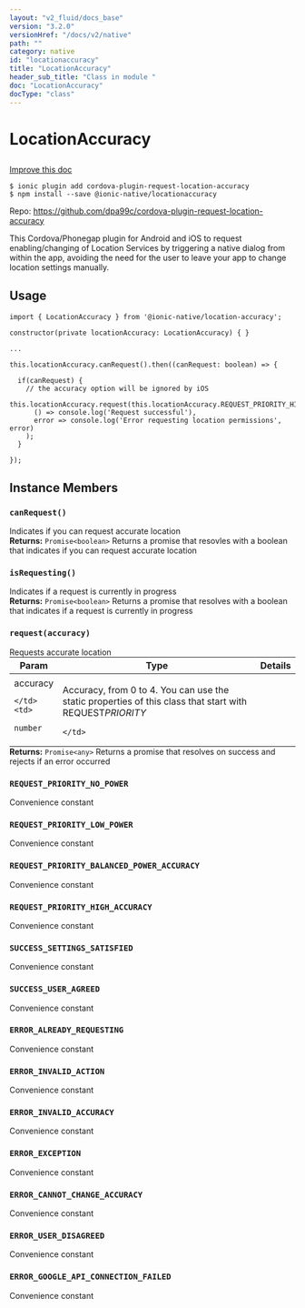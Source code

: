 ```yaml
---
layout: "v2_fluid/docs_base"
version: "3.2.0"
versionHref: "/docs/v2/native"
path: ""
category: native
id: "locationaccuracy"
title: "LocationAccuracy"
header_sub_title: "Class in module "
doc: "LocationAccuracy"
docType: "class"
---
```








<h1 class="api-title">
  
  LocationAccuracy
  

  

  </h1>

<a class="improve-v2-docs" href="http://github.com/driftyco/ionic-native/edit/master/src/@ionic-native/plugins/location-accuracy/index.ts#L1">
  Improve this doc
</a>



<!-- decorators -->





<pre><code>$ ionic plugin add cordova-plugin-request-location-accuracy
$ npm install --save @ionic-native/locationaccuracy
</code></pre>
<p>Repo:
  <a href="https://github.com/dpa99c/cordova-plugin-request-location-accuracy">
    https://github.com/dpa99c/cordova-plugin-request-location-accuracy
  </a>
</p>

<!-- description -->

<p>This Cordova/Phonegap plugin for Android and iOS to request enabling/changing of Location Services by triggering a native dialog from within the app, avoiding the need for the user to leave your app to change location settings manually.</p>



<!-- if doc.decorators -->

<!-- @usage tag -->

<h2>Usage</h2>

<pre><code>import { LocationAccuracy } from &#39;@ionic-native/location-accuracy&#39;;

constructor(private locationAccuracy: LocationAccuracy) { }

...

this.locationAccuracy.canRequest().then((canRequest: boolean) =&gt; {

  if(canRequest) {
    // the accuracy option will be ignored by iOS
    this.locationAccuracy.request(this.locationAccuracy.REQUEST_PRIORITY_HIGH_ACCURACY).then(
      () =&gt; console.log(&#39;Request successful&#39;),
      error =&gt; console.log(&#39;Error requesting location permissions&#39;, error)
    );
  }

});
</code></pre>




<!-- @property tags -->




<!-- methods on the class -->

<h2>Instance Members</h2>
<div id="canRequest"></div>
<h3>
  <code>canRequest()</code>
  

</h3>
Indicates if you can request accurate location


<div class="return-value" markdown="1">
  <i class="icon ion-arrow-return-left"></i>
  <b>Returns:</b> 
<code>Promise&lt;boolean&gt;</code> Returns a promise that resovles with a boolean that indicates if you can request accurate location
</div><div id="isRequesting"></div>
<h3>
  <code>isRequesting()</code>
  

</h3>
Indicates if a request is currently in progress


<div class="return-value" markdown="1">
  <i class="icon ion-arrow-return-left"></i>
  <b>Returns:</b> 
<code>Promise&lt;boolean&gt;</code> Returns a promise that resolves with a boolean that indicates if a request is currently in progress
</div><div id="request"></div>
<h3>
  <code>request(accuracy)</code>
  

</h3>
Requests accurate location
<table class="table param-table" style="margin:0;">
  <thead>
  <tr>
    <th>Param</th>
    <th>Type</th>
    <th>Details</th>
  </tr>
  </thead>
  <tbody>
  
  <tr>
    <td>
      accuracy
      
    </td>
    <td>
      
<code>number</code>
    </td>
    <td>
      <p>Accuracy, from 0 to 4. You can use the static properties of this class that start with REQUEST<em>PRIORITY</em></p>

      
      
    </td>
  </tr>
  
  </tbody>
</table>

<div class="return-value" markdown="1">
  <i class="icon ion-arrow-return-left"></i>
  <b>Returns:</b> 
<code>Promise&lt;any&gt;</code> Returns a promise that resolves on success and rejects if an error occurred
</div><div id="REQUEST_PRIORITY_NO_POWER"></div>
<h3>
  <code>REQUEST_PRIORITY_NO_POWER</code>
  

</h3>
Convenience constant


<div id="REQUEST_PRIORITY_LOW_POWER"></div>
<h3>
  <code>REQUEST_PRIORITY_LOW_POWER</code>
  

</h3>
Convenience constant


<div id="REQUEST_PRIORITY_BALANCED_POWER_ACCURACY"></div>
<h3>
  <code>REQUEST_PRIORITY_BALANCED_POWER_ACCURACY</code>
  

</h3>
Convenience constant


<div id="REQUEST_PRIORITY_HIGH_ACCURACY"></div>
<h3>
  <code>REQUEST_PRIORITY_HIGH_ACCURACY</code>
  

</h3>
Convenience constant


<div id="SUCCESS_SETTINGS_SATISFIED"></div>
<h3>
  <code>SUCCESS_SETTINGS_SATISFIED</code>
  

</h3>
Convenience constant


<div id="SUCCESS_USER_AGREED"></div>
<h3>
  <code>SUCCESS_USER_AGREED</code>
  

</h3>
Convenience constant


<div id="ERROR_ALREADY_REQUESTING"></div>
<h3>
  <code>ERROR_ALREADY_REQUESTING</code>
  

</h3>
Convenience constant


<div id="ERROR_INVALID_ACTION"></div>
<h3>
  <code>ERROR_INVALID_ACTION</code>
  

</h3>
Convenience constant


<div id="ERROR_INVALID_ACCURACY"></div>
<h3>
  <code>ERROR_INVALID_ACCURACY</code>
  

</h3>
Convenience constant


<div id="ERROR_EXCEPTION"></div>
<h3>
  <code>ERROR_EXCEPTION</code>
  

</h3>
Convenience constant


<div id="ERROR_CANNOT_CHANGE_ACCURACY"></div>
<h3>
  <code>ERROR_CANNOT_CHANGE_ACCURACY</code>
  

</h3>
Convenience constant


<div id="ERROR_USER_DISAGREED"></div>
<h3>
  <code>ERROR_USER_DISAGREED</code>
  

</h3>
Convenience constant


<div id="ERROR_GOOGLE_API_CONNECTION_FAILED"></div>
<h3>
  <code>ERROR_GOOGLE_API_CONNECTION_FAILED</code>
  

</h3>
Convenience constant






<!-- other classes -->

<!-- end other classes -->

<!-- interfaces -->

<!-- end interfaces -->

<!-- related link --><!-- end content block -->


<!-- end body block -->


